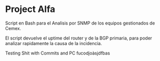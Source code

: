 #  Project Alfa                                     

Script en Bash para el Analisis por SNMP de los equipos gestionados de Cemex.

El script devuelve el uptime del router y de la BGP primaria, para poder analizar rapidamente la causa de la incidencia.

Testing Shit with Commits and PC fucodjoàsjdfbas

